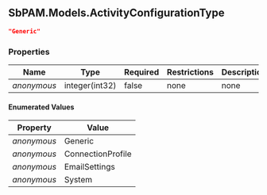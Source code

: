 
<h2 id="tocS_SbPAM.Models.ActivityConfigurationType">SbPAM.Models.ActivityConfigurationType</h2>

<a id="schemasbpam.models.activityconfigurationtype"></a>
<a id="schema_SbPAM.Models.ActivityConfigurationType"></a>
<a id="tocSsbpam.models.activityconfigurationtype"></a>
<a id="tocssbpam.models.activityconfigurationtype"></a>

```json
"Generic"

```

### Properties

|Name|Type|Required|Restrictions|Description|
|---|---|---|---|---|
|*anonymous*|integer(int32)|false|none|none|

#### Enumerated Values

|Property|Value|
|---|---|
|*anonymous*|Generic|
|*anonymous*|ConnectionProfile|
|*anonymous*|EmailSettings|
|*anonymous*|System|


